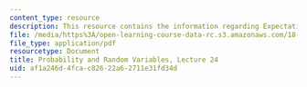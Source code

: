 ```yaml
---
content_type: resource
description: This resource contains the information regarding Expectation of sums.
file: /media/https%3A/open-learning-course-data-rc.s3.amazonaws.com/18-440-probability-and-random-variables-spring-2014/af1a246d4fcac82622a62711e31fd34d_MIT18_440S14_Lecture24.pdf
file_type: application/pdf
resourcetype: Document
title: Probability and Random Variables, Lecture 24
uid: af1a246d-4fca-c826-22a6-2711e31fd34d
---
```

